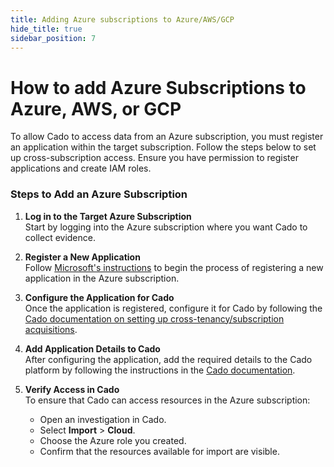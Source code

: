 ```yaml
---
title: Adding Azure subscriptions to Azure/AWS/GCP
hide_title: true
sidebar_position: 7
---
```


# How to add Azure Subscriptions to Azure, AWS, or GCP

To allow Cado to access data from an Azure subscription, you must register an application within the target subscription. Follow the steps below to set up cross-subscription access. Ensure you have permission to register applications and create IAM roles.

### Steps to Add an Azure Subscription

1. **Log in to the Target Azure Subscription**  
   Start by logging into the Azure subscription where you want Cado to collect evidence.

2. **Register a New Application**  
   Follow [Microsoft's instructions](https://learn.microsoft.com/en-us/entra/identity-platform/quickstart-register-app) to begin the process of registering a new application in the Azure subscription.

3. **Configure the Application for Cado**  
   Once the application is registered, configure it for Cado by following the [Cado documentation on setting up cross-tenancy/subscription acquisitions](/cado/deploy/cross/azure-cross-tenancy-subscriptions#setting-up-an-app-registration-for-cross-tenancysubscription-acquisitions).

4. **Add Application Details to Cado**  
   After configuring the application, add the required details to the Cado platform by following the instructions in the [Cado documentation](/cado/deploy/cross/azure-cross-tenancy-subscriptions#registering-credentials-within-cado).

5. **Verify Access in Cado**  
   To ensure that Cado can access resources in the Azure subscription:
   - Open an investigation in Cado.
   - Select **Import** > **Cloud**.
   - Choose the Azure role you created.
   - Confirm that the resources available for import are visible.
